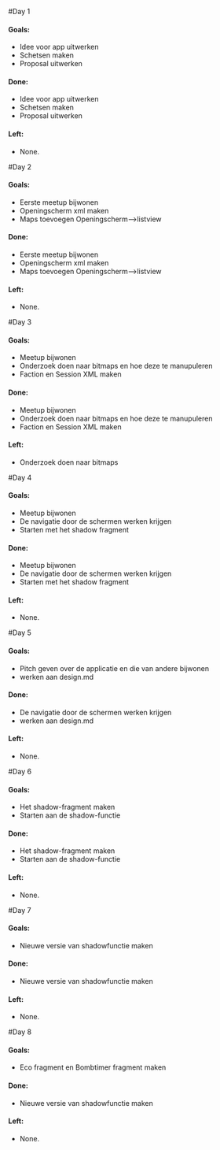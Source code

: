 #Day 1
<h4>Goals:</h4>
<ul>
  <li>Idee voor app uitwerken</li>
  <li>Schetsen maken</li>
  <li>Proposal uitwerken</li>
</ul>

<h4>Done:</h4>
<ul>
  <li>Idee voor app uitwerken</li>
  <li>Schetsen maken</li>
  <li>Proposal uitwerken</li>
</ul>

<h4>Left:</h4>
<ul>
  <li>None.</li>
</ul>

#Day 2

<h4>Goals:</h4>
<ul>
  <li>Eerste meetup bijwonen</li>
  <li>Openingscherm xml maken</li>
  <li>Maps toevoegen Openingscherm-->listview</li>
</ul>

<h4>Done:</h4>
<ul>
  <li>Eerste meetup bijwonen</li>
  <li>Openingscherm xml maken</li>
  <li>Maps toevoegen Openingscherm-->listview</li>
</ul>

<h4>Left:</h4>
<ul>
  <li>None.</li>
</ul>

#Day 3

<h4>Goals:</h4>
<ul>
  <li>Meetup bijwonen</li>
  <li>Onderzoek doen naar bitmaps en hoe deze te manupuleren</li>
  <li>Faction en Session XML maken</li>
</ul>

<h4>Done:</h4>
<ul>
  <li>Meetup bijwonen</li>
  <li>Onderzoek doen naar bitmaps en hoe deze te manupuleren</li>
  <li>Faction en Session XML maken</li>
</ul>

<h4>Left:</h4>
<ul>
  <li>Onderzoek doen naar bitmaps</li>
</ul>



#Day 4

<h4>Goals:</h4>
<ul>
  <li>Meetup bijwonen</li>
  <li>De navigatie door de schermen werken krijgen</li>
  <li>Starten met het shadow fragment</li>
</ul>

<h4>Done:</h4>
<ul>
  <li>Meetup bijwonen</li>
  <li>De navigatie door de schermen werken krijgen</li>
  <li>Starten met het shadow fragment</li>
</ul>

<h4>Left:</h4>
<ul>
  <li>None.</li>
</ul>


#Day 5

<h4>Goals:</h4>
<ul>
  <li>Pitch geven over de applicatie en die van andere bijwonen</li>
  <li>werken aan design.md</li>
</ul>

<h4>Done:</h4>
<ul>
  <li>De navigatie door de schermen werken krijgen</li>
  <li>werken aan design.md</li>
</ul>

<h4>Left:</h4>
<ul>
  <li>None.</li>
</ul>

#Day 6

<h4>Goals:</h4>
<ul>
  <li>Het shadow-fragment maken</li>
  <li>Starten aan de shadow-functie</li>
</ul>

<h4>Done:</h4>
<ul>
  <li>Het shadow-fragment maken</li>
  <li>Starten aan de shadow-functie</li>
</ul>

<h4>Left:</h4>
<ul>
  <li>None.</li>
</ul>

#Day 7

<h4>Goals:</h4>
<ul>
  <li>Nieuwe versie van shadowfunctie maken</li>
</ul>

<h4>Done:</h4>
<ul>
  <li>Nieuwe versie van shadowfunctie maken</li>
</ul>

<h4>Left:</h4>
<ul>
  <li>None.</li>
</ul>

#Day 8

<h4>Goals:</h4>
<ul>
  <li>Eco fragment en Bombtimer fragment maken</li>
</ul>

<h4>Done:</h4>
<ul>
  <li>Nieuwe versie van shadowfunctie maken</li>
</ul>

<h4>Left:</h4>
<ul>
  <li>None.</li>
</ul>
